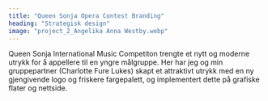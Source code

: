 ```yaml
---
title: "Queen Sonja Opera Contest Branding"
heading: "Strategisk design"
image: "project_2_Angelika Anna Westby.webp"
---
```


Queen Sonja International Music Competiton trengte et nytt og moderne utrykk for å appellere til en yngre målgruppe. Her har jeg og min gruppepartner (Charlotte Fure Lukes) skapt et attraktivt utrykk med en ny gjengivende logo og friskere fargepalett, og implementert dette på grafiske flater og nettside.
